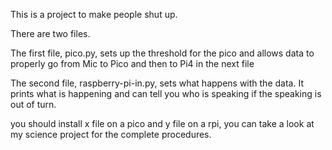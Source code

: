 This is a project to make people shut up. 

There are two files.


The first file, pico.py, sets up the threshold for the pico and allows data to properly go from Mic to Pico and then to Pi4 in the next file


The second file, raspberry-pi-in.py, sets what happens with the data. It prints what is happening and can tell you who is speaking if the speaking is out of turn.



you should install x file on a pico and y file on a rpi, you can take a look at my science project for the complete procedures. 


